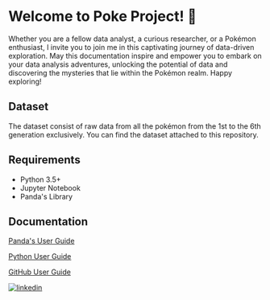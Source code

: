 # Welcome to Poke Project! 👋

Whether you are a fellow data analyst, a curious researcher, or a Pokémon enthusiast, I invite you to join me in this captivating journey of data-driven exploration. May this documentation inspire and empower you to embark on your data analysis adventures, unlocking the potential of data and discovering the mysteries that lie within the Pokémon realm. Happy exploring!

## Dataset

The dataset consist of raw data from all the pokémon from the 1st to the 6th generation exclusively.  You can find the dataset attached to this repository.


## Requirements

- Python 3.5+ 
- Jupyter Notebook
- Panda's Library



## Documentation

[Panda's User Guide](https://pandas.pydata.org/pandas-docs/stable/user_guide/index.html#user-guide)

[Python User Guide](https://www.python.org/doc/)

[GitHub User Guide](https://docs.github.com/es)



[![linkedin](https://img.shields.io/badge/linkedin-0A66C2?style=for-the-badge&logo=linkedin&logoColor=white)](https://www.linkedin.com/in/raul-reyna-hernandez-3a8062134/)

